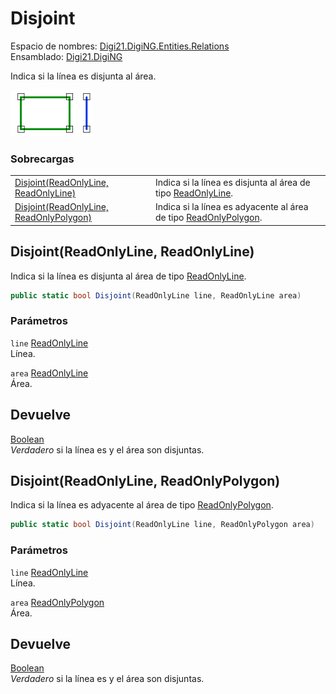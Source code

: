 # Disjoint

Espacio de nombres: [Digi21.DigiNG.Entities.Relations](../../../)  
Ensamblado: [Digi21.DigiNG](../../../../)

Indica si la línea es disjunta al área.

![L&#xED;nea disjunta a &#xE1;rea](../../../../../../../../../.gitbook/assets/lineaareanocoincidentes1.png)

### Sobrecargas

|  |  |
| :--- | :--- |
| [Disjoint\(ReadOnlyLine, ReadOnlyLine\)](disjoint.md#disjoint-readonlyline-readonlyline) | Indica si la línea es disjunta al área de tipo [ReadOnlyLine](../../../../digi21.diging.entities/clases/readonlyline/). |
| [Disjoint\(ReadOnlyLine, ReadOnlyPolygon\)](disjoint.md#disjoint-readonlyline-readonlypolygon) | Indica si la línea es adyacente al área de tipo [ReadOnlyPolygon](../../../../digi21.diging.entities/clases/readonlypolygon/). |

## Disjoint\(ReadOnlyLine, ReadOnlyLine\)

Indica si la línea es disjunta al área de tipo [ReadOnlyLine](../../../../digi21.diging.entities/clases/readonlyline/).

```csharp
public static bool Disjoint(ReadOnlyLine line, ReadOnlyLine area)
```

### Parámetros

`line` [ReadOnlyLine](../../../../digi21.diging.entities/clases/readonlyline/)  
Línea.

`area` [ReadOnlyLine](../../../../digi21.diging.entities/clases/readonlyline/)  
Área.

## Devuelve

[Boolean](https://docs.microsoft.com/en-us/dotnet/api/system.boolean?view=net-5.0)  
_Verdadero_ si la línea es y el área son disjuntas.

## Disjoint\(ReadOnlyLine, ReadOnlyPolygon\)

Indica si la línea es adyacente al área de tipo [ReadOnlyPolygon](../../../../digi21.diging.entities/clases/readonlypolygon/).

```csharp
public static bool Disjoint(ReadOnlyLine line, ReadOnlyPolygon area) 
```

### Parámetros

`line` [ReadOnlyLine](../../../../digi21.diging.entities/clases/readonlyline/)  
Línea.

`area` [ReadOnlyPolygon](../../../../digi21.diging.entities/clases/readonlypolygon/)  
Área.

## Devuelve

[Boolean](https://docs.microsoft.com/en-us/dotnet/api/system.boolean?view=net-5.0)  
_Verdadero_ si la línea es y el área son disjuntas.

